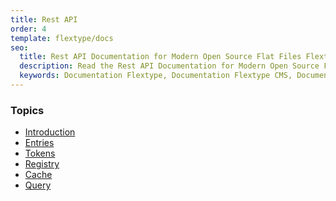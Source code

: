 ```yaml
---
title: Rest API
order: 4
template: flextype/docs
seo:
  title: Rest API Documentation for Modern Open Source Flat Files Flextype CMS
  description: Read the Rest API Documentation for Modern Open Source Flat Files Flextype CMS
  keywords: Documentation Flextype, Documentation Flextype CMS, Documentation Headless CMS, Documentation Flat File CMS, Documentation Flat File Content Management System, Documentation PHP CMS, Content, Management, System, PHP, CMS
---
```


### Topics

* [Introduction]((getBaseUrl)/flextype/documentation/rest-api/introduction)
* [Entries]((getBaseUrl)/flextype/documentation/rest-api/entries)
* [Tokens]((getBaseUrl)/flextype/documentation/rest-api/tokens)
* [Registry]((getBaseUrl)/flextype/documentation/rest-api/registry)
* [Cache]((getBaseUrl)/flextype/documentation/rest-api/cache)
* [Query]((getBaseUrl)/flextype/documentation/rest-api/query)